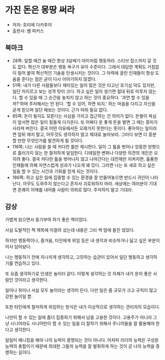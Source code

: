 # 가진 돈은 몽땅 써라

- 저자: 호리에 다카후미
- 출판사: 쌤 파커스

## 북마크

- 28쪽: 일할 때건 놀 때건 항상 3살배기 아이처럼 행동하라. 스티브 잡스까지 갈 것도 없다. 혁신가 대부분은 행동 욕구가 유아 수준이다. 그래서 대담한 계획도 거침없이 밀어 붙여 혁신적인 기술을 탄생시키는 것이다. 그 마력에 끌린 인재들이 항상 도움을 준다는 점은 굳이 다시 이야기하지 않겠다.
- 51쪽: 내가 다른 사람들보다 재미있는 일이 많은 것은 타고난 호기심 덕도 있지만, 일단 저지르고 보는 성격 탓이 크다. 하고 싶은 일이 생기면 절대 뒤로 미루지 않는다. 할 수 있을 때 그 순간을 놓치지 않고 하는 것이 중요하다. '과연 할 수 있을까?'하며 주저해서는 안 된다. '할 수 있어, 하면 되지.' 하는 마음을 다지고 자신을 굳게 믿으며 일단 해보는 것이다. 근거 따위 필요 없다.
- 85쪽: 돈이 될지도 모른다는 사심을 가지고 접근하는 건 의미가 없다. 돈벌이 욕심이 앞서면 많은 일이 힘들게 다가온다. 또 어쩌다 운 좋게 돈을 벌면 그 때는 흥미가 사라져 버린다. 결국 어떤 이유에서든 오래가지 못한다는 뜻이다. 좋아하는 일이라면 앞뒤 재지 말고, 아무것도 생각하지 말고 제대로 놀아보라. 그러다 보면 더 흥분할 만한 무엇인가를 발견하게 될 것이다.
- 116쪽: 나는 사람을 쓸 때 커다란 틀만 제시한다. 일이 그 틀을 벗어나 엉뚱한 방향으로 흘러가지 않는 한 철저하게 일임한다. 디테일한 변화나 다양한 의견의 개진은 오히려 좋다. 결국 커다란 틀을 벗어나지 않고 나아간다는 대전제만 지켜지면, 훌륭한 인재들에 의해 자연스럽게 성과가 나오게 돼 있다. 그러면 나는 또 새로 하고 싶은 일을 할 수 있는 시간과 기회를 얻게 되는 것이다.
- 186쪽: 하고 싶은 일에 집중할 수 있는 환경을 잘 만들어놓으면 반드시 귀인이 나타난다. 아무도 도와주지 않는다고 혼자서 괴로워하지 마라. 세상에는 여러분이 기대면 흔쾌히 어깨를 내어줄 사람이 의외로 많다. 주저하지 말고 기대라.

## 감상

가볍게 읽으면서 동기부여 하기 좋은 책이었다.

사실 도발적인 책 제목에 이끌려 샀는데 내용은 그리 썩 맘에 들진 않았다.

하지만 행동력이나, 즐거움, 타인에게 위임 등은 내 생각과 비슷하거나 닮고 싶은 부분이어서 담아놨다.

나는 행동하기 전에 지나치게 생각하고, 고민하는 습관이 있어서 일단 행동하고 생각하기를 연습하고 있다.

또 요즘 생각하기로 인생은 놀이터 같다. 이렇게 생각하는 것 자체가 내가 운이 좋은 사람인 것이라고 생각한다.

일이나 취미나 사실 모두 놀이라는 생각이 든다. 다만 일은 좀 규모가 크고 규칙이 많고 강한 놀이일 뿐.

또한 타인에게 철저하게 위임하는 방식은 내가 이상적으로 생각하는 관리자의 모습이다.

나만이 할 수 있는 일에 좀더 집중하기 위해서 남을 고용한 것이다. 고용주가 아니라 그냥 시니어라도 시니어만이 할 수 있는 일을 더 잘하기 위해서 주니어들을 잘 활용해야 한다고 생각한다.

일일이 매니징을 해야 나의 능력이 증명되는 것이 아니다. 어차피 리더의 능력은 구성원 능력의 총합이기 때문에 최대한 그들의 능력을 잘 발휘하게 하는 것이 곧 나의 능력을 증명하는 길이다.
